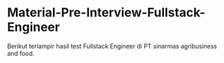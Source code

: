 # Material-Pre-Interview-Fullstack-Engineer
Berikut terlampir hasil test Fullstack Engineer di PT sinarmas agribusiness and food.
